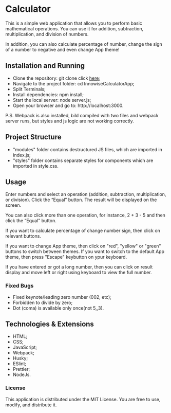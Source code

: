 <h1>Calculator</h1>

This is a simple web application that allows you to perform basic mathematical operations. You can use it for addition, subtraction, multiplication, and division of numbers. 

In addition, you can also calculate percentage of number, change the sign of a number to negative and even change App theme!

<h2>Installation and Running</h2>

<ul>
  <li>Clone the repository:
git clone click <a href="https://github.com/AlexanderDolzhenko/InnowiseCalculatorApp.git">here</a>;</li>
  <li>Navigate to the project folder:
cd InnowiseCalculatorApp;</li>
  <li>Split Terminals;</li>
  <li>Install dependencies:
npm install;</li>
  <li>Start the local server:
node server.js;</li>
  <li>Open your browser and go to:
http://localhost:3000.</li>
</ul>

P.S. Webpack is also installed, bild compiled with two files and webpack server runs, but styles and js logic are not working correctly.

<h2>Project Structure</h2>
<ul>
  <li>"modules" folder contains destructured JS files, which are imported in index.js;</li>
  <li>"styles" folder contains separate styles for components which are imported in style.css.</li>
</ul>


<h2>Usage</h2>
Enter numbers and select an operation (addition, subtraction, multiplication, or division).
Click the “Equal” button.
The result will be displayed on the screen.



You can also click more than one operation, for instance, 2 + 3 - 5 and then click the “Equal” button.

If you want to calculate percentage of change number sign, then click on relevant buttons.

If you want to change App theme, then click on "red", "yellow" or "green" buttons to switch between themes.
If you want to switch to the default App theme, then press "Escape" keybutton on ypur keyboard.

If you have entered or got a long number, then you can click on result display and move left or right using keyboard to view the full number.

<h3>Fixed Bugs</h3>
<ul>
  <li>Fixed keynote/leading zero number (002, etc);</li>
  <li>Forbidden to divide by zero;</li>
  <li>Dot (coma) is available only once(not 5,,3).</li>
</ul>

<h2>Technologies & Extensions</h2>
<ul>
  <li>HTML;</li>
  <li>CSS;</li>
  <li>JavaScript;</li>
  <li>Webpack;</li>
  <li>Husky;</li>
  <li>ESlint;</li>
  <li>Prettier;</li>
  <li>NodeJs.</li>
</ul>

<h3>License</h3>
This application is distributed under the MIT License. You are free to use, modify, and distribute it.
